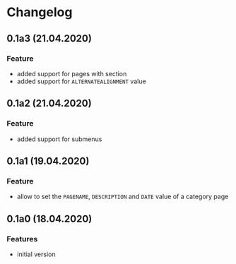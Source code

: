 # Changelog

## 0.1a3 (21.04.2020)
### Feature
* added support for pages with section
* added support for `ALTERNATEALIGNMENT` value

## 0.1a2 (21.04.2020)
### Feature
* added support for submenus

## 0.1a1 (19.04.2020)
### Feature
* allow to set the `PAGENAME`, `DESCRIPTION` and `DATE` value of a category page

## 0.1a0 (18.04.2020)
### Features
* initial version
